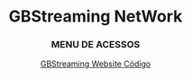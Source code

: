 <H1 align="center"> GBStreaming NetWork </h1>
<H3 align="center"> MENU DE ACESSOS </h3>

<p align="center">
<a href="https://gb-streaming.vercel.app/"> GBStreaming Website </a>  <a href="https://github.com/BrunoMiniaci/ADS-GB/tree/master/GBStreaming"> Código </a>

  </p>
